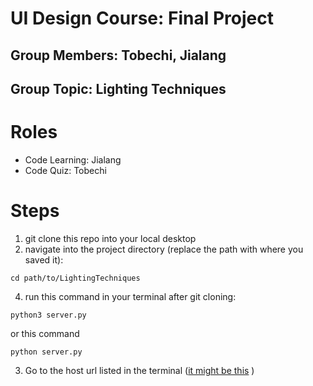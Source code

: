# UI Design Course: Final Project

## Group Members: Tobechi, Jialang

## Group Topic: Lighting Techniques

# Roles


- Code Learning: Jialang
- Code Quiz: Tobechi

# Steps

1. git clone this repo into your local desktop
2. navigate into the project directory (replace the path with where you saved it):
```
cd path/to/LightingTechniques
```
4. run this command in your terminal after git cloning:
```
python3 server.py
```
or this command
```
python server.py
```
3. Go to the host url listed in the terminal ([it might be this](http://127.0.0.1:5001) )
